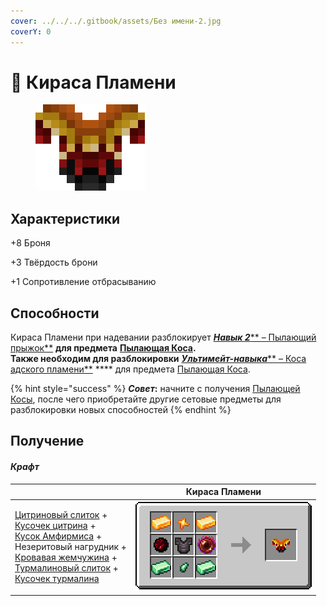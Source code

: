 ```yaml
---
cover: ../../../.gitbook/assets/Без имени-2.jpg
coverY: 0
---
```


# 👕 Кираса Пламени



<figure><img src="../../../.gitbook/assets/image (3).png" alt=""><figcaption></figcaption></figure>

## Характеристики

\+8 Броня

\+3 Твёрдость брони

\+1 Сопротивление отбрасыванию

## Способности

Кираса Пламени при надевании разблокирует [_**Навык 2**_** – Пылающий прыжок**](kosa-plameni.md#sposobnosti) **для предмета** [**Пылающая Коса**](kosa-plameni.md)**.** \
**Также необходим для разблокировки** [_**Ультимейт-навыка**_** – Коса адского пламени**](kosa-plameni.md#sposobnosti) **** для предмета [Пылающая Коса](kosa-plameni.md).

{% hint style="success" %}
_**Совет**_**:** начните с получения [Пылающей Косы](kosa-plameni.md), после чего приобретайте другие сетовые предметы для разблокировки новых способностей
{% endhint %}

## Получение

#### _Крафт_

|                                                                                                                                                                                                                                                                                                                                                                                                                                                                                                                                                                               | Кираса Пламени                                                                          |
| ----------------------------------------------------------------------------------------------------------------------------------------------------------------------------------------------------------------------------------------------------------------------------------------------------------------------------------------------------------------------------------------------------------------------------------------------------------------------------------------------------------------------------------------------------------------------------- | --------------------------------------------------------------------------------------- |
| <p><a href="../../materialy/metally-i-mineraly/citrinovyi-slitok.md">Цитриновый слиток</a> +<br><a href="../../materialy/metally-i-mineraly/kusochek-citrina.md">Кусочек цитрина</a> +<br><a href="../../materialy/amthirmis_lump.md">Кусок Амфирмиса</a> +<br>Незеритовый нагрудник +<br><a href="../../materialy/blood_pearl_of_teleportation.md">Кровавая жемчужина</a> +<br><a href="../../materialy/metally-i-mineraly/turmalinovyi-slitok.md">Турмалиновый слиток</a> +<br><a href="../../materialy/metally-i-mineraly/kusochek-turmalina.md">Кусочек турмалина</a></p> | <img src="../../../.gitbook/assets/flamos_chest.png" alt="Этап 1" data-size="original"> |
